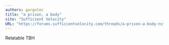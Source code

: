 ```yaml
---
authors: gargulec
title: "a prison, a body"
site: "Sufficient Velocity"
URL: "https://forums.sufficientvelocity.com/threads/a-prison-a-body-nsfw.63933"
---
```


Relatable TBH
